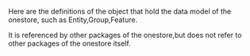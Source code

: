 Here are the definitions of the object that hold the data model of the onestore, such as Entity,Group,Feature.

It is referenced by other packages of the onestore,but does not refer to other packages of the onestore itself.
